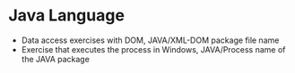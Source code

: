 # Java Language
- Data access exercises with DOM, JAVA/XML-DOM package file name
- Exercise that executes the process in Windows, JAVA/Process name of the JAVA package
